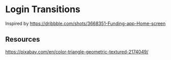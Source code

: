 #  Login Transitions

Inspired by https://dribbble.com/shots/3668351-Funding-app-Home-screen

## Resources

https://pixabay.com/en/color-triangle-geometric-textured-2174049/
